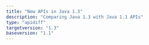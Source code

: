 ```yaml
---
title: "New APIs in Java 1.3"
description: "Comparing Java 1.3 with Java 1.1 APIs"
type: "apidiff"
targetversion: "1.3"
baseversion: "1.1"
---
```


